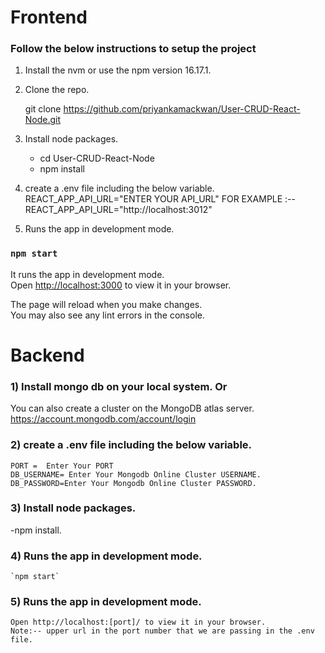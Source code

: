 # Frontend

### Follow the below instructions to setup the project

1) Install the nvm or use the npm version 16.17.1.
 
2) Clone the repo.

   git clone https://github.com/priyankamackwan/User-CRUD-React-Node.git

4) Install node packages.
   - cd User-CRUD-React-Node
   - npm install
   
5) create a .env file including the below variable.
REACT_APP_API_URL="ENTER YOUR API_URL"
FOR EXAMPLE :-- REACT_APP_API_URL="http://localhost:3012"

6) Runs the app in development mode.
### `npm start`

It runs the app in development mode.\
Open [http://localhost:3000](http://localhost:3000) to view it in your browser.

The page will reload when you make changes.\
You may also see any lint errors in the console.

# **Backend**

### 1) Install mongo db on your local system. Or
  You  can also create a cluster on the MongoDB atlas server.
   https://account.mongodb.com/account/login
   
### 2)  create a .env  file including the below variable.
    PORT =  Enter Your PORT 
    DB_USERNAME= Enter Your Mongodb Online Cluster USERNAME.
    DB_PASSWORD=Enter Your Mongodb Online Cluster PASSWORD.
    
### 3) Install node packages.
   -npm install.
   
### 4) Runs the app in development mode.
    `npm start`
    
 ### 5) Runs the app in development mode.
    Open http://localhost:[port]/ to view it in your browser.
    Note:-- upper url in the port number that we are passing in the .env file.
    
